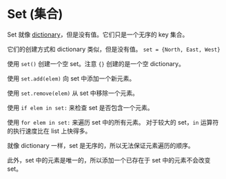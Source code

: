# Set (集合)
Set 就像 [dictionary](docs/scripting/dicts.md)，但是没有值。它们只是一个无序的 key 集合。

它们的创建方式和 dictionary 类似，但是没有值。
`set = {North, East, West}`

使用 `set()` 创建一个空 set。注意 `{}` 创建的是一个空 dictionary。

使用 `set.add(elem)` 向 set 中添加一个新元素。

使用 `set.remove(elem)` 从 set 中移除一个元素。

使用 `if elem in set:` 来检查 set 是否包含一个元素。

使用 `for elem in set:` 来遍历 set 中的所有元素。
对于较大的 set，`in` 运算符的执行速度比在 list 上快得多。

就像 dictionary 一样，set 是无序的，所以无法保证元素遍历的顺序。

此外，set 中的元素是唯一的，所以添加一个已存在于 set 中的元素不会改变 set。